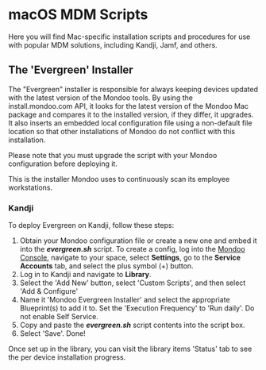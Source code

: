 # macOS MDM Scripts

Here you will find Mac-specific installation scripts and procedures for use with popular MDM solutions, including Kandji, Jamf, and others.

## The 'Evergreen' Installer

The "Evergreen" installer is responsible for always keeping devices updated with the latest version of the Mondoo tools. By using the install.mondoo.com API, it looks for the latest version of the Mondoo Mac package and compares it to the installed version, if they differ, it upgrades. It also inserts an embedded local configuration file using a non-default file location so that other installations of Mondoo do not conflict with this installation.

Please note that you must upgrade the script with your Mondoo configuration before deploying it.

This is the installer Mondoo uses to continuously scan its employee workstations.

### Kandji

To deploy Evergreen on Kandji, follow these steps:

1. Obtain your Mondoo configuration file or create a new one and embed it into the ___evergreen.sh___ script.  To create a config, log into the [Mondoo Console](https://console.mondoo.com), navigate to your space, select **Settings**, go to the **Service Accounts** tab, and select the plus symbol (+) button.
2. Log in to Kandji and navigate to **Library**.
3. Select the 'Add New' button, select 'Custom Scripts', and then select 'Add & Configure'
4. Name it 'Mondoo Evergreen Installer' and select the appropriate Blueprint(s) to add it to. Set the 'Execution Frequency' to 'Run daily'. Do not enable Self Service.
5. Copy and paste the ___evergreen.sh___  script contents into the script box.
6. Select 'Save'. Done!

Once set up in the library, you can visit the library items 'Status' tab to see the per device installation progress.
